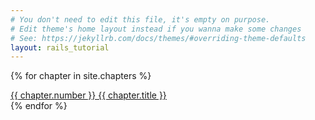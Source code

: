 ```yaml
---
# You don't need to edit this file, it's empty on purpose.
# Edit theme's home layout instead if you wanna make some changes
# See: https://jekyllrb.com/docs/themes/#overriding-theme-defaults
layout: rails_tutorial
---
```


{% for chapter in site.chapters %}
  <div class="chapter">
    <a href="{{chapter.url}}">
      {{ chapter.number }} {{ chapter.title }}
    </a>
  </div>
{% endfor %}
